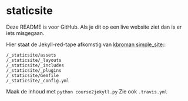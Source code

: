 # staticsite

Deze README is voor GitHub. Als je dit op een live website ziet dan is er iets
misgegaan.

Hier staat de Jekyll-red-tape afkomstig van [kbroman simple_site](https://www.github.com/kbroman/simple_site)::

```
/_staticsite/assets
/_staticsite/_layouts
/_staticsite/_includes
/_staticsite/_plugins
/_staticsite/Gemfile
/_staticsite/_config.yml
```

Maak de inhoud met `python course2jekyll.py`
Zie ook `.travis.yml`

